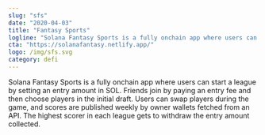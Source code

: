```yaml
---
slug: "sfs"
date: "2020-04-03"
title: "Fantasy Sports"
logline: "Solana Fantasy Sports is a fully onchain app where users can start a league by setting an entry amount in SOL."
cta: "https://solanafantasy.netlify.app/"
logo: /img/sfs.svg
category: defi
---
```


Solana Fantasy Sports is a fully onchain app where users can start a league by setting an entry amount in SOL. Friends join by paying an entry fee and then choose players in the initial draft. Users can swap players during the game, and scores are published weekly by owner wallets fetched from an API. The highest scorer in each league gets to withdraw the entry amount collected.
